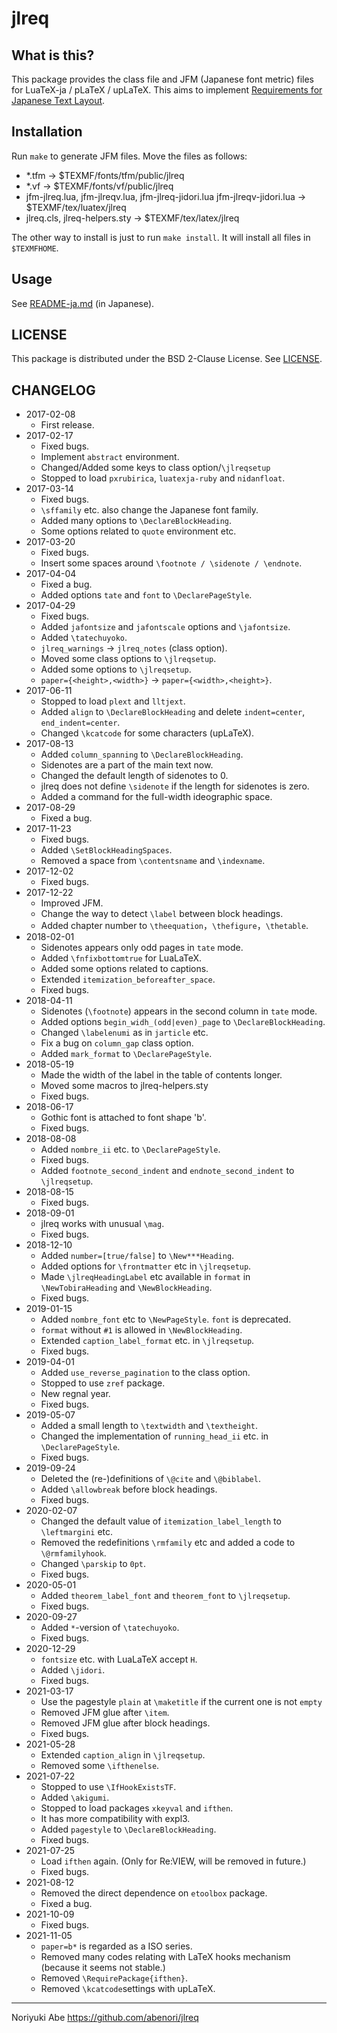 # jlreq

## What is this?
This package provides the class file and JFM (Japanese font metric) files for LuaTeX-ja / pLaTeX / upLaTeX. This aims to implement [Requirements for Japanese Text Layout](https://www.w3.org/TR/jlreq/?lang=en).

## Installation
Run `make` to generate JFM files. Move the files as follows:

* *.tfm -> $TEXMF/fonts/tfm/public/jlreq
* *.vf -> $TEXMF/fonts/vf/public/jlreq
* jfm-jlreq.lua, jfm-jlreqv.lua, jfm-jlreq-jidori.lua jfm-jlreqv-jidori.lua -> $TEXMF/tex/luatex/jlreq
* jlreq.cls, jlreq-helpers.sty  -> $TEXMF/tex/latex/jlreq

The other way to install is just to run `make install`. It will install all files in `$TEXMFHOME`.

## Usage
See [README-ja.md](README-ja.md) (in Japanese).

## LICENSE
This package is distributed under the BSD 2-Clause License. See [LICENSE](LICENSE).

## CHANGELOG
* 2017-02-08
    - First release.
* 2017-02-17
    - Fixed bugs.
    - Implement `abstract` environment.
    - Changed/Added some keys to class option/`\jlreqsetup`
    - Stopped to load `pxrubirica`, `luatexja-ruby` and `nidanfloat`.
* 2017-03-14
    - Fixed bugs.
    - `\sffamily` etc. also change the Japanese font family.
    - Added many options to `\DeclareBlockHeading`.
    - Some options related to `quote` environment etc.
* 2017-03-20
    - Fixed bugs.
    - Insert some spaces around `\footnote / \sidenote / \endnote`.
* 2017-04-04
    - Fixed a bug.
    - Added options `tate` and `font` to `\DeclarePageStyle`.
* 2017-04-29
    - Fixed bugs.
    - Added `jafontsize` and `jafontscale` options and `\jafontsize`.
    - Added `\tatechuyoko`.
    - `jlreq_warnings` -> `jlreq_notes` (class option).
    - Moved some class options to `\jlreqsetup`.
    - Added some options to `\jlreqsetup`.
    - `paper={<height>,<width>}` -> `paper={<width>,<height>}`.
* 2017-06-11
    - Stopped to load `plext` and `lltjext`.
    - Added `align` to `\DeclareBlockHeading` and delete `indent=center`, `end_indent=center`.
    - Changed `\kcatcode` for some characters (upLaTeX).
* 2017-08-13
    - Added `column_spanning` to `\DeclareBlockHeading`.
    - Sidenotes are a part of the main text now.
    - Changed the default length of sidenotes to 0.
    - jlreq does not define `\sidenote` if the length for sidenotes is zero.
    - Added a command for the full-width ideographic space.
* 2017-08-29
    - Fixed a bug.
* 2017-11-23
    - Fixed bugs.
    - Added `\SetBlockHeadingSpaces`.
    - Removed a space from `\contentsname` and `\indexname`.
* 2017-12-02
    - Fixed bugs.
* 2017-12-22
    - Improved JFM.
    - Change the way to detect `\label` between block headings.
    - Added chapter number to `\theequation`，`\thefigure`，`\thetable`.
* 2018-02-01
    - Sidenotes appears only odd pages in `tate` mode.
    - Added `\fnfixbottomtrue` for LuaLaTeX.
    - Added some options related to captions.
    - Extended `itemization_beforeafter_space`.
    - Fixed bugs.
* 2018-04-11
    - Sidenotes (`\footnote`) appears in the second column in `tate` mode.
    - Added options `begin_widh_(odd|even)_page` to `\DeclareBlockHeading`.
    - Changed `\labelenumi`  as in `jarticle` etc.
    - Fix a bug on `column_gap` class option.
    - Added `mark_format` to `\DeclarePageStyle`.
* 2018-05-19
    - Made the width of the label in the table of contents longer.
    - Moved some macros to jlreq-helpers.sty
    - Fixed bugs.
* 2018-06-17
    - Gothic font is attached to font shape 'b'.
    - Fixed bugs.
* 2018-08-08
    - Added `nombre_ii` etc. to `\DeclarePageStyle`.
    - Fixed bugs.
    - Added `footnote_second_indent` and `endnote_second_indent` to `\jlreqsetup`.
* 2018-08-15
    - Fixed bugs.
* 2018-09-01
    - jlreq works with unusual `\mag`.
    - Fixed bugs.
* 2018-12-10
    - Added `number=[true/false]` to `\New***Heading`.
    - Added options for `\frontmatter` etc in `\jlreqsetup`.
    - Made `\jlreqHeadingLabel` etc available in `format` in `\NewTobiraHeading` and `\NewBlockHeading`.
    - Fixed bugs.
* 2019-01-15
    - Added `nombre_font` etc to `\NewPageStyle`. `font` is deprecated.
    - `format` without `#1` is allowed in `\NewBlockHeading`.
    - Extended `caption_label_format` etc. in `\jlreqsetup`.
    - Fixed bugs.
* 2019-04-01
    - Added `use_reverse_pagination` to the class option.
    - Stopped to use `zref` package.
    - New regnal year.
    - Fixed bugs.
* 2019-05-07
    - Added a small length to `\textwidth` and `\textheight`.
    - Changed the implementation of `running_head_ii` etc. in `\DeclarePageStyle`.
    - Fixed bugs.
* 2019-09-24
    - Deleted the (re-)definitions of `\@cite` and `\@biblabel`.
    - Added `\allowbreak` before block headings.
    - Fixed bugs.
* 2020-02-07
    - Changed the default value of `itemization_label_length` to `\leftmargini` etc.
    - Removed the redefinitions `\rmfamily` etc and added a code to `\@rmfamilyhook`.
    - Changed `\parskip` to `0pt`.
    - Fixed bugs.
* 2020-05-01
    - Added `theorem_label_font` and `theorem_font` to `\jlreqsetup`.
    - Fixed bugs.
* 2020-09-27
    - Added `*`-version of `\tatechuyoko`.
    - Fixed bugs.
* 2020-12-29
    - `fontsize` etc. with LuaLaTeX accept `H`.
    - Added `\jidori`.
    - Fixed bugs.
* 2021-03-17
    - Use the pagestyle `plain` at `\maketitle` if the current one is not `empty`
    - Removed JFM glue after `\item`.
    - Removed JFM glue after block headings.
    - Fixed bugs.
* 2021-05-28
    - Extended `caption_align` in `\jlreqsetup`.
    - Removed some `\ifthenelse`.
* 2021-07-22
    - Stopped to use `\IfHookExistsTF`.
    - Added `\akigumi`.
    - Stopped to load packages `xkeyval` and `ifthen`.
    - It has more compatibility with expl3.
    - Added `pagestyle` to `\DeclareBlockHeading`.
    - Fixed bugs.
* 2021-07-25
    - Load `ifthen` again. (Only for Re:VIEW, will be removed in future.)
    - Fixed bugs.
* 2021-08-12
    - Removed the direct dependence on `etoolbox` package.
    - Fixed a bug.
* 2021-10-09
    - Fixed bugs.
* 2021-11-05
    - `paper=b*` is regarded as a ISO series.
    - Removed many codes relating with LaTeX hooks mechanism (because it seems not stable.)
    - Removed `\RequirePackage{ifthen}`.
    - Removed `\kcatcode`settings with upLaTeX.


--------------
Noriyuki Abe
https://github.com/abenori/jlreq
